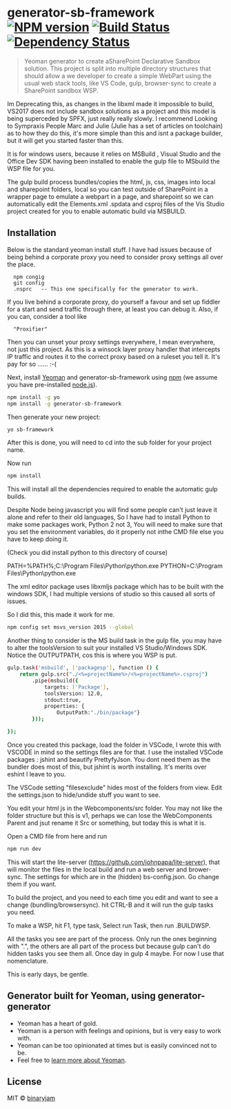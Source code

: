 # generator-sb-framework [![NPM version][npm-image]][npm-url] [![Build Status][travis-image]][travis-url] [![Dependency Status][daviddm-image]][daviddm-url]
> Yeoman generator to create aSharePoint  Declarative Sandbox solution.
This project is split into multiple directory structures that should allow a we developer to create a simple WebPart using
the usual web stack tools, like VS Code, gulp, browser-sync to create a SharePoint sandbox WSP.

Im Deprecating this, as changes in the libxml made it impossible to build, VS2017 does not include sandbox solutions as a project and this model is being superceded by SPFX, just really really slowly.  I recommend Looking to Sympraxis People Marc and Julie (Julie has a set of articles on toolchain) as to how they do this, it's more simple than this and isnt a package builder, but it will get you started faster than this.


It is for windows users,  because it relies on MSBuild , Visual Studio and the Office Dev SDK having been installed to enable
the gulp file to MSbuild the WSP file for you.

The gulp build process bundles/copies the html, js, css, images into local and sharepoint folders, local so you can test outside of
SharePoint in a wrapper page to emulate a webpart in a page, and sharepoint so we can automatically edit the Elements.xml .spdata and csproj files
of the Vis Studio project created for you to enable automatic build via MSBUILD. 

## Installation

Below is the standard yeoman install stuff. I have had issues because of being behind a corporate proxy
you need to consider proxy settings all over the place.
  
      npm congig
      git config
      .nsprc   -- This one specifically for the generator to work.
      
If you live behind a corporate proxy, do yourself a favour and set up fiddler for a start and send traffic through there, at least you can debug it.
Also, if you can, consider a tool like 

      "Proxifier"
Then you can unset your proxy settings everywhere, I mean everywhere, not just this project. As this is a winsock layer proxy handler that 
intercepts IP traffic and routes it to the correct proxy based on a ruleset you tell it.  It's pay for so ...... :-(
      

Next, install [Yeoman](http://yeoman.io) and generator-sb-framework using [npm](https://www.npmjs.com/) (we assume you have pre-installed [node.js](https://nodejs.org/)).

```bash
npm install -g yo
npm install -g generator-sb-framework
```

Then generate your new project:

```bash
yo sb-framework
```

After this is done, you will need to cd into the sub folder for your project name.

Now run 
```bash
npm install 
```
This will install all the dependencies required to enable the automatic gulp builds.

Despite Node being javascript you will find some people can't just leave it alone and refer to their old languages,
So I have had to install Python to make some packages work, Python 2 not 3,  You will need to make sure that you set 
the environment variables, do it properly not inthe CMD file else you have to keep doing it.

(Check you did install python to this directory of course) 

PATH=%PATH%;C:\Program Files\Python\python.exe
PYTHON=C:\Program Files\Python\python.exe


The xml editor package uses libxmljs package which has to be built with the windows SDK,   I had multiple versions of studio
so this caused all sorts of issues.

So I did this, this made it work for me.
 
```bash
npm config set msvs_version 2015 --global
```

Another thing to consider is the MS build task in the gulp file, you may have to alter the toolsVersion to suit your installed
VS Studio/Windows SDK.  Notice the OUTPUTPATH, cos this is where you WSP is put.

```bash
gulp.task('msbuild', ['packagesp'], function () {
    return gulp.src("./<%=projectName%>/<%=projectName%>.csproj")
        .pipe(msbuild({
            targets: ['Package'],
            toolsVersion: 12.0,
            stdout:true,
            properties: { 
                OutputPath:"./bin/package"}
        }));

});
```

Once you created this package, load the folder in VSCode,  I wrote this with VSCODE in mind so the settings files are for that.
I use the installed VSCode packages : jshint and beautify PrettyfyJson.  You dont need them as the bundler does most of this, but
jshint is worth installing.  It's merits over eshint I leave to you.

The VSCode setting "filesexclude" hides most of the folders from view.  Edit the settings.json to hide/undide stuff you want to see.

You edit your html js in the Webcomponents/src folder. You may not like the folder structure but this is v1, perhaps we can lose the WebComponents Parent and jsut rename it Src or something,
but today this is what it is.

Open a CMD file from here and run

```bash
npm run dev
```  

This will start the lite-server (https://github.com/johnpapa/lite-server), that will monitor the files in the local build
and run a web server and brower-sync.  The settings for which are in the (hidden) bs-config.json.  Go change them if you want.

To build the project, and you need to each time you edit and want to see a change (bundling/browsersync). hit CTRL-B
and it will run the gulp tasks you need.

To make a WSP, hit F1, type task, Select run Task, then run .BUILDWSP.

All the tasks you see are part of the process.  Only run the ones beginning with ".", the others are all part of the process
but because gulp can't do hidden tasks you see them all.  Once day in gulp 4 maybe.  For now I use that nomenclature.

This is early days, be gentle.


## Generator built for Yeoman, using generator-generator

 * Yeoman has a heart of gold.
 * Yeoman is a person with feelings and opinions, but is very easy to work with.
 * Yeoman can be too opinionated at times but is easily convinced not to be.
 * Feel free to [learn more about Yeoman](http://yeoman.io/).

## License

MIT © [binaryjam]()


[npm-image]: https://badge.fury.io/js/generator-sb-framework.svg
[npm-url]: https://npmjs.org/package/generator-sb-framework
[travis-image]: https://travis-ci.org/binaryjam/generator-sb-framework.svg?branch=master
[travis-url]: https://travis-ci.org/binaryjam/generator-sb-framework
[daviddm-image]: https://david-dm.org/binaryjam/generator-sb-framework.svg?theme=shields.io
[daviddm-url]: https://david-dm.org/binaryjam/generator-sb-framework
